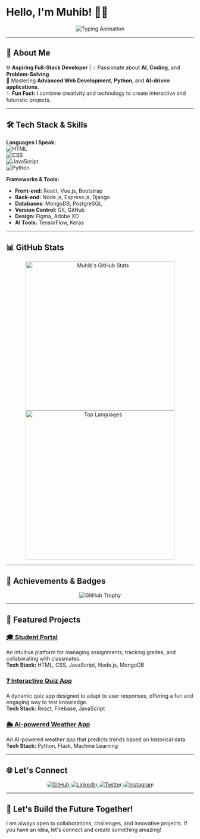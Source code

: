 # Hello, I'm **Muhib**! 👋✨  

<p align="center">
  <img src="https://readme-typing-svg.herokuapp.com?font=Fira+Code&size=25&pause=1000&color=4caf50&width=435&lines=Full-Stack+Developer;Passionate+about+AI+%26+Coding;Lifelong+Learner+%F0%9F%8C%8D;Building+the+Future+with+Tech!" alt="Typing Animation">
</p>

---

## 🚀 About Me  
🌐 **Aspiring Full-Stack Developer** | 💡 Passionate about **AI**, **Coding**, and **Problem-Solving**  
🚀 Mastering **Advanced Web Development**, **Python**, and **AI-driven applications**.  
✨ **Fun Fact:** I combine creativity and technology to create interactive and futuristic projects.  

---

## 🛠️ Tech Stack & Skills  

**Languages I Speak:**  
![HTML](https://img.shields.io/badge/-HTML-orange?style=flat-square&logo=html5&logoColor=white)  
![CSS](https://img.shields.io/badge/-CSS-blue?style=flat-square&logo=css3&logoColor=white)  
![JavaScript](https://img.shields.io/badge/-JavaScript-yellow?style=flat-square&logo=javascript&logoColor=white)  
![Python](https://img.shields.io/badge/-Python-green?style=flat-square&logo=python&logoColor=white)  

**Frameworks & Tools:**  
- **Front-end:** React, Vue.js, Bootstrap  
- **Back-end:** Node.js, Express.js, Django  
- **Databases:** MongoDB, PostgreSQL  
- **Version Control:** Git, GitHub  
- **Design:** Figma, Adobe XD  
- **AI Tools:** TensorFlow, Keras  

---

## 📊 GitHub Stats  
<p align="center">
  <img src="https://github-readme-stats.vercel.app/api?username=yourusername&show_icons=true&theme=radical" alt="Muhib's GitHub Stats" width="400px"/>  
  <img src="https://github-readme-stats.vercel.app/api/top-langs/?username=yourusername&layout=compact&theme=radical" alt="Top Languages" width="400px"/>
</p>

---

## 🌟 Achievements & Badges  

<p align="center">
  <img src="https://github-profile-trophy.vercel.app/?username=yourusername&theme=radical&margin-w=15&margin-h=15" alt="GitHub Trophy">
</p>

---

## 📂 Featured Projects  

### **[🎓 Student Portal](https://github.com/yourusername/student-portal)**  
An intuitive platform for managing assignments, tracking grades, and collaborating with classmates.  
**Tech Stack:** HTML, CSS, JavaScript, Node.js, MongoDB

### **[❓ Interactive Quiz App](https://github.com/yourusername/quiz-app)**  
A dynamic quiz app designed to adapt to user responses, offering a fun and engaging way to test knowledge.  
**Tech Stack:** React, Firebase, JavaScript

### **[🌦 AI-powered Weather App](https://github.com/yourusername/weather-app)**  
An AI-powered weather app that predicts trends based on historical data.  
**Tech Stack:** Python, Flask, Machine Learning

---

## 🌐 Let's Connect  

<p align="center">
  <a href="https://github.com/yourusername" target="_blank">
    <img src="https://img.shields.io/badge/-GitHub-333333?style=for-the-badge&logo=github&logoColor=white&labelColor=black" alt="GitHub" style="border-radius: 12px;"/>
  </a>
  <a href="https://linkedin.com/in/yourprofile" target="_blank">
    <img src="https://img.shields.io/badge/-LinkedIn-0077B5?style=for-the-badge&logo=linkedin&logoColor=white&labelColor=004182" alt="LinkedIn" style="border-radius: 12px;"/>
  </a>
  <a href="https://twitter.com/yourusername" target="_blank">
    <img src="https://img.shields.io/badge/-Twitter-1DA1F2?style=for-the-badge&logo=twitter&logoColor=white&labelColor=005c98" alt="Twitter" style="border-radius: 12px;"/>
  </a>
  <a href="https://www.instagram.com/yourusername" target="_blank">
    <img src="https://img.shields.io/badge/-Instagram-E4405F?style=for-the-badge&logo=instagram&logoColor=white&labelColor=9a235b" alt="Instagram" style="border-radius: 12px;"/>
  </a>
</p>

---

## 🚀 Let's Build the Future Together!  
I am always open to collaborations, challenges, and innovative projects. If you have an idea, let's connect and create something amazing!
